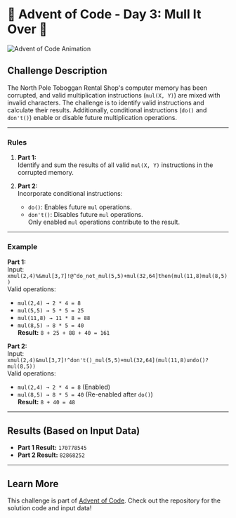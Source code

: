 # 🎄 Advent of Code - Day 3: Mull It Over 🎄

![Advent of Code Animation](https://media.giphy.com/media/3o7aD9B5UnKbNnJVoE/giphy.gif)

## Challenge Description

The North Pole Toboggan Rental Shop's computer memory has been corrupted, and valid multiplication instructions (`mul(X, Y)`) are mixed with invalid characters. The challenge is to identify valid instructions and calculate their results. Additionally, conditional instructions (`do()` and `don't()`) enable or disable future multiplication operations.

---

### Rules

1. **Part 1:**  
   Identify and sum the results of all valid `mul(X, Y)` instructions in the corrupted memory.

2. **Part 2:**  
   Incorporate conditional instructions:
    - `do()`: Enables future `mul` operations.
    - `don't()`: Disables future `mul` operations.  
      Only enabled `mul` operations contribute to the result.

---

### Example

**Part 1:**  
Input:  
`xmul(2,4)%&mul[3,7]!@^do_not_mul(5,5)+mul(32,64]then(mul(11,8)mul(8,5))`  
Valid operations:

-   `mul(2,4) → 2 * 4 = 8`
-   `mul(5,5) → 5 * 5 = 25`
-   `mul(11,8) → 11 * 8 = 88`
-   `mul(8,5) → 8 * 5 = 40`  
    **Result:** `8 + 25 + 88 + 40 = 161`

**Part 2:**  
Input:  
`xmul(2,4)&mul[3,7]!^don't()_mul(5,5)+mul(32,64](mul(11,8)undo()?mul(8,5))`  
Valid operations:

-   `mul(2,4) → 2 * 4 = 8` (Enabled)
-   `mul(8,5) → 8 * 5 = 40` (Re-enabled after `do()`)  
    **Result:** `8 + 40 = 48`

---

## Results (Based on Input Data)

-   **Part 1 Result:** `170778545`
-   **Part 2 Result:** `82868252`

---

## Learn More

This challenge is part of [Advent of Code](https://adventofcode.com/). Check out the repository for the solution code and input data!
